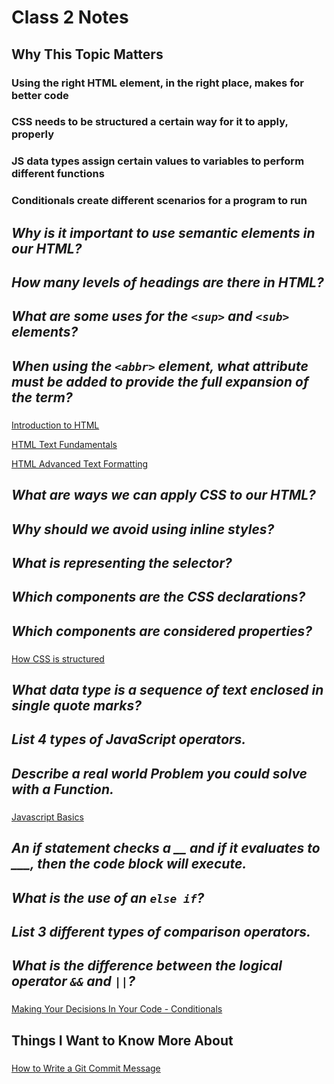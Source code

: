 # Class 2 Notes

## Why This Topic Matters

### Using the right HTML element, in the right place, makes for better code

### CSS needs to be structured a certain way for it to apply, properly

### JS data types assign certain values to variables to perform different functions

### Conditionals create different scenarios for a program to run

## *Why is it important to use semantic elements in our HTML?*

### 

## *How many levels of headings are there in HTML?*

###

## *What are some uses for the `<sup>` and `<sub>` elements?*

###

## *When using the `<abbr>` element, what attribute must be added to provide the full expansion of the term?*

###

[Introduction to HTML](https://developer.mozilla.org/en-US/docs/Learn/HTML/Introduction_to_HTML)

[HTML Text Fundamentals](https://developer.mozilla.org/en-US/docs/Learn/HTML/Introduction_to_HTML/HTML_text_fundamentals)

[HTML Advanced Text Formatting](https://developer.mozilla.org/en-US/docs/Learn/HTML/Introduction_to_HTML/Advanced_text_formatting)

## *What are ways we can apply CSS to our HTML?*

###

## *Why should we avoid using inline styles?*

###

## *What is representing the selector?*

###

## *Which components are the CSS declarations?*

###

## *Which components are considered properties?*

###

[How CSS is structured](https://developer.mozilla.org/en-US/docs/Learn/CSS/First_steps/How_CSS_is_structured)

## *What data type is a sequence of text enclosed in single quote marks?*

###

## *List 4 types of JavaScript operators.*

###

## *Describe a real world Problem you could solve with a Function.*

###

[Javascript Basics](https://developer.mozilla.org/en-US/docs/Learn/Getting_started_with_the_web/JavaScript_basics#comments)

## *An if statement checks a __ and if it evaluates to ___, then the code block will execute.*

###

## *What is the use of an `else if`?*

###

## *List 3 different types of comparison operators.*

###

## *What is the difference between the logical operator `&&` and `||`?*

###

[Making Your Decisions In Your Code - Conditionals](https://developer.mozilla.org/en-US/docs/Learn/JavaScript/Building_blocks/conditionals)

## Things I Want to Know More About

###

[How to Write a Git Commit Message](https://cbea.ms/git-commit/)
